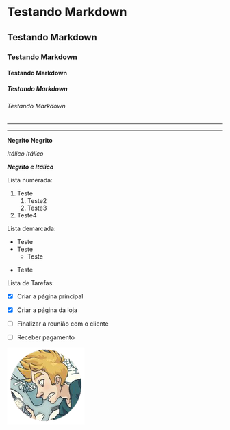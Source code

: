 # Testando Markdown
## Testando Markdown
### Testando Markdown
#### Testando Markdown
##### Testando Markdown
###### Testando Markdown
  
---  
***
  
**Negrito**
__Negrito__
  
*Itálico*
_Itálico_
  
__*Negrito e Itálico*__
  
  
Lista numerada:

1. Teste
   1. Teste2
   1. Teste3
4. Teste4
  
  
Lista demarcada: 

* Teste
* Teste
   - Teste
- Teste
  
  
Lista de Tarefas:

- [x] Criar a página principal
- [x] Criar a página da loja
- [ ] Finalizar a reunião com o cliente
- [ ] Receber pagamento
  
  
![Teste de imagem no Markdown](./avatar23ux.png)
